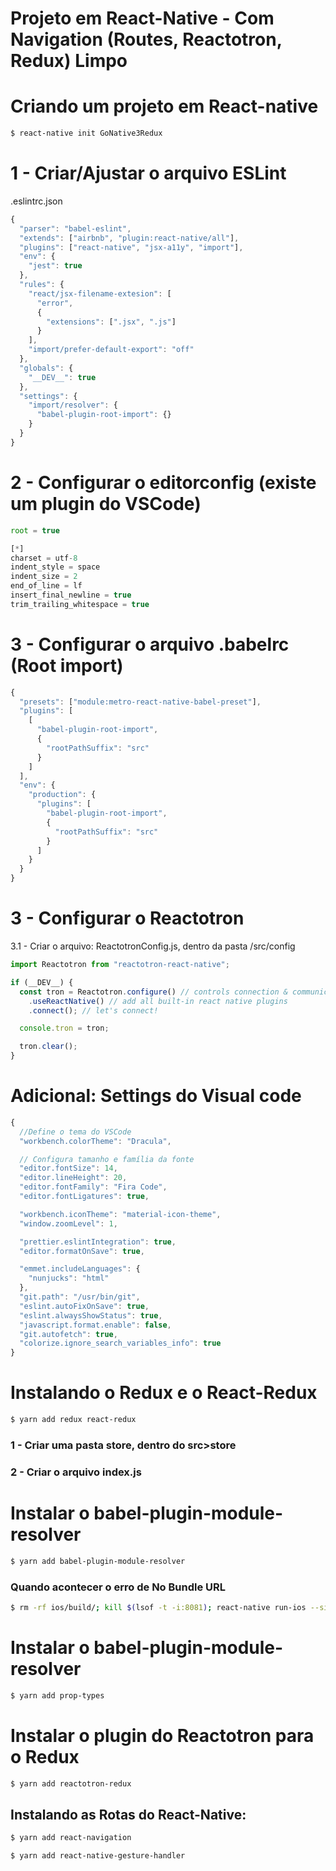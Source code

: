 # Projeto em React-Native - Com Navigation (Routes, Reactotron, Redux) Limpo

# Criando um projeto em React-native

```sh
$ react-native init GoNative3Redux
```

# 1 - Criar/Ajustar o arquivo ESLint

.eslintrc.json

```js
{
  "parser": "babel-eslint",
  "extends": ["airbnb", "plugin:react-native/all"],
  "plugins": ["react-native", "jsx-a11y", "import"],
  "env": {
    "jest": true
  },
  "rules": {
    "react/jsx-filename-extesion": [
      "error",
      {
        "extensions": [".jsx", ".js"]
      }
    ],
    "import/prefer-default-export": "off"
  },
  "globals": {
    "__DEV__": true
  },
  "settings": {
    "import/resolver": {
      "babel-plugin-root-import": {}
    }
  }
}

```

# 2 - Configurar o editorconfig (existe um plugin do VSCode)

```js
root = true

[*]
charset = utf-8
indent_style = space
indent_size = 2
end_of_line = lf
insert_final_newline = true
trim_trailing_whitespace = true
```

# 3 - Configurar o arquivo .babelrc (Root import)

```js
{
  "presets": ["module:metro-react-native-babel-preset"],
  "plugins": [
    [
      "babel-plugin-root-import",
      {
        "rootPathSuffix": "src"
      }
    ]
  ],
  "env": {
    "production": {
      "plugins": [
        "babel-plugin-root-import",
        {
          "rootPathSuffix": "src"
        }
      ]
    }
  }
}

```

# 3 - Configurar o Reactotron

3.1 - Criar o arquivo: ReactotronConfig.js, dentro da pasta /src/config

```js
import Reactotron from "reactotron-react-native";

if (__DEV__) {
  const tron = Reactotron.configure() // controls connection & communication settings
    .useReactNative() // add all built-in react native plugins
    .connect(); // let's connect!

  console.tron = tron;

  tron.clear();
}
```

# Adicional: Settings do Visual code

```js
{
  //Define o tema do VSCode
  "workbench.colorTheme": "Dracula",

  // Configura tamanho e família da fonte
  "editor.fontSize": 14,
  "editor.lineHeight": 20,
  "editor.fontFamily": "Fira Code",
  "editor.fontLigatures": true,

  "workbench.iconTheme": "material-icon-theme",
  "window.zoomLevel": 1,

  "prettier.eslintIntegration": true,
  "editor.formatOnSave": true,

  "emmet.includeLanguages": {
    "nunjucks": "html"
  },
  "git.path": "/usr/bin/git",
  "eslint.autoFixOnSave": true,
  "eslint.alwaysShowStatus": true,
  "javascript.format.enable": false,
  "git.autofetch": true,
  "colorize.ignore_search_variables_info": true
}

```

# Instalando o Redux e o React-Redux

```sh
$ yarn add redux react-redux
```

### 1 - Criar uma pasta store, dentro do src>store

### 2 - Criar o arquivo index.js

# Instalar o babel-plugin-module-resolver

```sh
$ yarn add babel-plugin-module-resolver
```

### Quando acontecer o erro de No Bundle URL

```sh
$ rm -rf ios/build/; kill $(lsof -t -i:8081); react-native run-ios --simulator "iPhone XS Max"
```

# Instalar o babel-plugin-module-resolver

```sh
$ yarn add prop-types
```

# Instalar o plugin do Reactotron para o Redux

```sh
$ yarn add reactotron-redux
```

## Instalando as Rotas do React-Native:

```sh
$ yarn add react-navigation
```

```sh
$ yarn add react-native-gesture-handler
```
